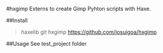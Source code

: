 #hxgimp
Externs to create Gimp Pyhton scripts with Haxe.

##Install
> haxelib git hxgimp https://github.com/josuigoa/hxgimp

##Usage
See test_project folder